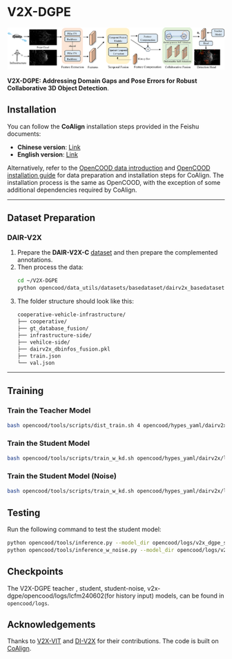 # V2X-DGPE
![Image Description](overall2.png)

**V2X-DGPE: Addressing Domain Gaps and Pose Errors for Robust Collaborative 3D Object Detection**.

<!-- ---

## Paper  
[Link to the paper](#)

--- -->

## Installation  
You can follow the **CoAlign** installation steps provided in the Feishu documents:

- **Chinese version**: [Link](https://udtkdfu8mk.feishu.cn/docx/LlMpdu3pNoCS94xxhjMcOWIynie)
- **English version**: [Link](https://udtkdfu8mk.feishu.cn/docx/SZNVd0S7UoD6mVxUM6Wc8If6ncc)

Alternatively, refer to the [OpenCOOD data introduction](https://opencood.readthedocs.io/en/latest/md_files/data_intro.html) and [OpenCOOD installation guide](https://opencood.readthedocs.io/en/latest/md_files/installation.html) for data preparation and installation steps for CoAlign. The installation process is the same as OpenCOOD, with the exception of some additional dependencies required by CoAlign.

---

## Dataset Preparation  

### DAIR-V2X  
1. Prepare the **DAIR-V2X-C** [dataset](https://github.com/AIR-THU/DAIR-V2X) and then prepare the complemented annotations.  
2. Then process the data:  
    ```bash
    cd ~/V2X-DGPE
    python opencood/data_utils/datasets/basedataset/dairv2x_basedataset.py
    ```
3. The folder structure should look like this:
    ```
    cooperative-vehicle-infrastructure/
    ├── cooperative/
    ├── gt_database_fusion/
    ├── infrastructure-side/
    ├── vehilce-side/
    ├── dairv2x_dbinfos_fusion.pkl
    ├── train.json
    └── val.json
    ```
---

## Training  

### Train the Teacher Model  
```bash
bash opencood/tools/scripts/dist_train.sh 4 opencood/hypes_yaml/dairv2x/lidar_only/pointpillar_early_gtsample_multiscale.yaml early
```

### Train the Student Model
```bash
bash opencood/tools/scripts/train_w_kd.sh opencood/hypes_yaml/dairv2x/lidar_only/pointpillar_pdd_distillation.yaml opencood/logs/v2x_dgpe_student intermediate
```
### Train the Student Model (Noise)
```bash
bash opencood/tools/scripts/train_w_kd.sh opencood/hypes_yaml/dairv2x/lidar_only/pointpillar_pdd_distillation.yaml opencood/logs/v2x_dgpe_student_noise intermediate
```

## Testing

Run the following command to test the student model:
```bash
python opencood/tools/inference.py --model_dir opencood/logs/v2x_dgpe_student --fusion_method intermediate
python opencood/tools/inference_w_noise.py --model_dir opencood/logs/v2x_dgpe_student_noise --fusion_method intermediate
```

## Checkpoints

The V2X-DGPE teacher , student, student-noise, v2x-dgpe/opencood/logs/lcfm240602(for history input) models, can be found in `opencood/logs`.

## Acknowledgements

Thanks to [V2X-VIT](https://github.com/DerrickXuNu/v2x-vit) and [DI-V2X](https://github.com/Serenos/DI-V2X?tab=readme-ov-file) for their contributions.
The code is built on [CoAlign](https://github.com/yifanlu0227/CoAlign).
